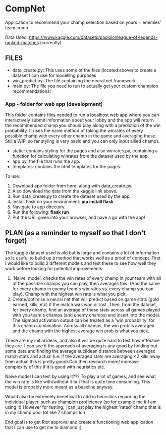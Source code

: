 # CompNet

Application to recommend your champ selection based on yours + enemies' team comp

Data Used: https://www.kaggle.com/datasets/paololol/league-of-legends-ranked-matches
(currently)

## FILES

- data_create.py: This uses some of the files (located above) to create a dataset I can use for modelling purposes
- win_predict.py: The file containing the neural net framework
- main.py: The file you need to run to actually get your custom champion recommendations!

### App - folder for web app (development)

This folder contains files needed to run a localhost web app where you can interactively submit imformation about your lobby and the
app will return the recommended champ you should play along with a prediction of the win probability. It uses the naive method of taking the winrates of every 
possible champ with every other champ in the game and averaging these. Still a WIP, so far styling is very basic and you can only input allied champs.

- static: contains styling for the pages and also winrates.py, containing a function for calculating winrates from the dataset used by the app.
- app.py: the file that runs the app.
- templates: contains the html templates for the pages.

To use: 
1. Download app folder from here, along with data_create.py.
2. Also download the data from the kaggle link above.
3. Run data_create.py to create the dataset used by the app.
4. Install flask on your environment: **pip install flask**
5. Navigate to app directory.
6. Run the following: **flask run**
7. Put the URL given into your browser, and have a go with the app! 

## PLAN (as a reminder to myself so that I don't forget)

The kaggle dataset used is old but is large and contains a lot of information so is useful to build up a method that works well as a proof of concept.
First I would like to build 2 different models and test these to see how well they work before looking for potential improvements:
  1. 'Naive' model, checks the win rates of every champ in your team with all of the possible champs you can play, then averages this.
      (And the same for every champ in enemy team's win rates vs. every champ you can play). Champ with the highest win rate is what you pick.
  2.  Create/optimise a neural net that will predict based on game stats (gold earned, kills, etc) if the match was won or lost. Then, from the dataset,
      for every champ, find an average of these stats across all games played with you team's champs (and enemy champs) and insert into the model. The sigmoid
      activation output can be treated as a 'win probability' for this champ combination. Across all champs, the win prob is averaged and the champ with the highest
      average win prob is what you pick.

These are my initial ideas, and also it will be quite hard to test how effective they are. I can see if the approach of averaging is any good by holding out some data and finding the average euclidean distance between averaged match stats and actual (i.e. if the averaged stats are averaging <2 kills away from actual this is pretty good).Can then research more/ increase complexity of this if it is good with heuristics etc.

Naive model I can test by using it??? To play a lot of games, and see what the win rate is like with/without it but that is quite time consuming. This model is probably more meant as a baseline anyway.

Would also be extremely beneficial to add in heuristics regarding the individual player, such as champion proficiency (so for example me if I am using it)
However for testing, I can just play the highest 'rated' champ that is in my champ pool (of like 7 champs lol)

End goal is to get Riot approval and create a functioning web application that I can use to get me to diamond ;) 
